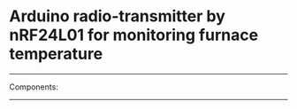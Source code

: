 
# Arduino radio-transmitter by nRF24L01 for monitoring furnace temperature

---

Components:


---
